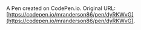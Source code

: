 # 

A Pen created on CodePen.io. Original URL: [https://codepen.io/mranderson86/pen/dyRKWvG](https://codepen.io/mranderson86/pen/dyRKWvG).

